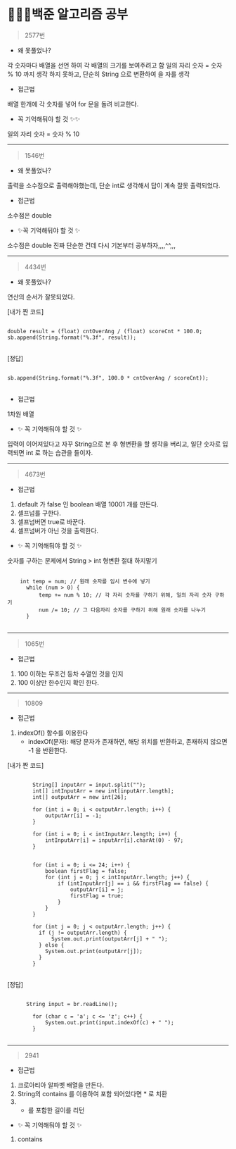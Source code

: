 # 👩🏻‍💻백준 알고리즘 공부

> 2577번
* 왜 못풀었나?

각 숫자마다 배열을 선언 하여 각 배열의 크기를 보여주려고 함
일의 자리 숫자 = 숫자 % 10 까지 생각 하지 못하고, 단순히 String 으로 변환하여 을 자를 생각
* 접근법

배열 한개에 각 숫자를 넣어 for 문을 돌려 비교한다.

* 꼭 기억해둬야 할 것 ✨✨

일의 자리 숫자 = 숫자 % 10
***
> 1546번
* 왜 못풀었나?

출력을 소수점으로 출력해야했는데, 단순 int로 생각해서 답이 계속 잘못 출력되었다.
* 접근법

소수점은 double

* ✨꼭 기억해둬야 할 것 ✨

소수점은 double 진짜 단순한 건데 다시 기본부터 공부하자,,,,^^,,,
***
> 4434번
* 왜 못풀었나?

연산의 순서가 잘못되었다.

[내가 짠 코드]
<pre>
<code>
double result = (float) cntOverAng / (float) scoreCnt * 100.0;
sb.append(String.format("%.3f", result));
</code>
</pre>
[정답]           
<pre>
<code>
sb.append(String.format("%.3f", 100.0 * cntOverAng / scoreCnt));
</code>
</pre>

* 접근법

1차원 배열

* ✨ 꼭 기억해둬야 할 것 ✨

입력이 이어져있다고 자꾸 String으로 본 후 형변환을 할 생각을 버리고, 일단 숫자로 입력되면 int 로 하는 습관을 들이자.

***
> 4673번

* 접근법

1. default 가 false 인 boolean 배열 10001 개를 만든다.
2. 셀프넘를 구한다.
3. 셀프넘버면 true로 바꾼다.
4. 셀프넘버가 아닌 것을 출력한다.

* ✨ 꼭 기억해둬야 할 것 ✨

숫자를 구하는 문제에서 String > int 형변환 절대 하지말기

<pre>
<code>
    int temp = num; // 원래 숫자를 임시 변수에 넣기
      while (num > 0) { 
          temp += num % 10; // 각 자리 숫자를 구하기 위해, 일의 자리 숫자 구하기
          num /= 10; // 그 다음자리 숫자를 구하기 위해 원래 숫자를 나누기
      }
</code>
</pre> 

***
> 1065번

* 접근법

1. 100 이하는 무조건 등차 수열인 것을 인지
2. 100 이상만 한수인지 확인 한다.

***
> 10809

* 접근법

1. indexOf() 함수를 이용한다 
   * indexOf(문자): 해당 문자가 존재하면, 해당 위치를 반환하고, 존재하지 않으면 -1 을 반환한다.

[내가 짠 코드]
<pre>
<code>
        String[] inputArr = input.split("");
        int[] intInputArr = new int[inputArr.length];
        int[] outputArr = new int[26];

        for (int i = 0; i < outputArr.length; i++) {
            outputArr[i] = -1;
        }

        for (int i = 0; i < intInputArr.length; i++) {
            intInputArr[i] = inputArr[i].charAt(0) - 97;
        }


        for (int i = 0; i <= 24; i++) {
            boolean firstFlag = false;
            for (int j = 0; j < intInputArr.length; j++) {
                if (intInputArr[j] == i && firstFlag == false) {
                    outputArr[i] = j;
                    firstFlag = true;
                }
            }
        }

        for (int j = 0; j < outputArr.length; j++) {
          if (j != outputArr.length) {
              System.out.print(outputArr[j] + " ");
          } else {
            System.out.print(outputArr[j]);
          }
        }
</code>
</pre>

[정답]
<pre>
<code>
      String input = br.readLine();

        for (char c = 'a'; c <= 'z'; c++) {
            System.out.print(input.indexOf(c) + " ");
        }
</code>
</pre>

***
> 2941
* 접근법

 1. 크로아티아 알파벳 배열을 만든다.
 2. String의 contains 를 이용하여 포함 되어있다면 * 로 치환
 3. * 를 포함한 길이를 리턴
 
* ✨ 꼭 기억해둬야 할 것 ✨
 1. contains 
